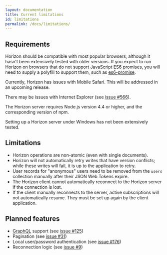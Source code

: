 ```yaml
---
layout: documentation
title: Current limitations
id: limitations
permalink: /docs/limitations/
---
```


## Requirements

Horizon should be compatible with most popular browsers, although it hasn't been extensively tested with older versions. If you expect to run Horizon on browsers that do not support JavaScript ES6 promises, you will need to supply a polyfill to support them, such as [es6-promise][ep].

[ep]: https://github.com/stefanpenner/es6-promise

Currently, Horizon has issues with Mobile Safari. This will be addressed in an upcoming release.

There may be issues with Internet Explorer (see [issue #566][566]).

[566]: https://github.com/rethinkdb/horizon/issues/566

The Horizon server requires Node.js version 4.4 or higher, and the corresponding version of npm.

Setting up a Horizon server under Windows has not been extensively tested.

## Limitations

* Horizon operations are non-atomic (even with single documents).
* Horizon will not automatically retry writes that have version conflicts; while these writes will fail, it is up to the application to retry.
* User records for "anonymous" users need to be removed from the `users` collection manually after their JSON Web Tokens expire.
* The Horizon client cannot automatically reconnect to the Horizon server if the connection is lost.
* If the client manually reconnects to the server, active subscriptions will not automatically resume. They must be set up again by the client application.

## Planned features

* [GraphQL][gql] support (see [issue #125][125])
* Pagination (see [issue #31][31])
* Local user/password authentication (see [issue #176][176])
* Reconnection logic (see [issue #9][9])

[gql]: http://graphql.org
[125]: https://github.com/rethinkdb/horizon/issues/125
[31]:  https://github.com/rethinkdb/horizon/issues/31
[176]: https://github.com/rethinkdb/horizon/issues/176
[9]:   https://github.com/rethinkdb/horizon/issues/9
